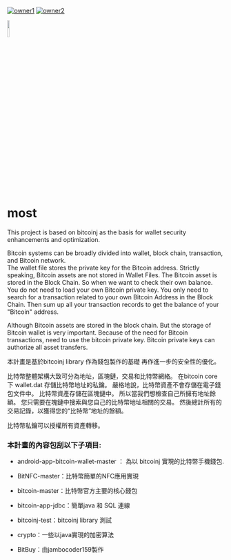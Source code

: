 [![owner1](https://img.shields.io/badge/Powered%20by-PW--Chen-blue.svg?style=flat)](https://github.com/PW-Chen) 
[![owner2](https://img.shields.io/badge/Powered%20by-jambocoder159-blue.svg?style=flat)](https://github.com/jambocoder159) 

<img src="https://raw.githubusercontent.com/PW-Chen/most/master/image/Bitcoin_Logo.png?token=AVzoQs5BB9zd4wnlYA9fiQBzMulONDbXks5Yz_uZwA%3D%3D" width="10%" height="10%">     

# most
This project is based on bitcoinj as the basis for wallet security enhancements and optimization.	

Bitcoin systems can be broadly divided into wallet, block chain, transaction, and Bitcoin network. 	
The wallet file stores the private key for the Bitcoin address. Strictly speaking, Bitcoin assets are not stored in Wallet Files. The Bitcoin asset is stored in the Block Chain. So when we want to check their own balance. You do not need to load your own Bitcoin private key. You only need to search for a transaction related to your own Bitcoin Address in the Block Chain. Then sum up all your transaction records to get the balance of your "Bitcoin" address.

Although Bitcoin assets are stored in the block chain. But the storage of Bitcoin wallet is very important. Because of the need for Bitcoin transactions, need to use the bitcoin private key. Bitcoin private keys can authorize all asset transfers. 

本計畫是基於bitcoinj library 作為錢包製作的基礎 再作進一步的安全性的優化。

比特幣整體架構大致可分為地址，區塊鏈，交易和比特幣網絡。
在bitcoin core 下 wallet.dat 存儲比特幣地址的私鑰。 嚴格地說，比特幣資產不會存儲在電子錢包文件中。 比特幣資產存儲在區塊鏈中。 所以當我們想檢查自己所擁有地址餘額。  您只需要在塊鏈中搜索與您自己的比特幣地址相關的交易。 然後總計所有的交易記錄，以獲得您的“比特幣”地址的餘額。

比特幣私鑰可以授權所有資產轉移。 

### 本計畫的內容包刮以下子項目:

 * android-app-bitcoin-wallet-master ： 為以 bitcoinj 實現的比特幣手機錢包.

 * BitNFC-master：比特幣簡單的NFC應用實現
 
 * bitcoin-master：比特幣官方主要的核心錢包
 
 * bitcoin-app-jdbc：簡單java 和 SQL 連線
 
 * bitcoinj-test：bitcoinj library 測試
 
 * crypto：一些以java實現的加密算法
 
 * BitBuy：由jambocoder159製作